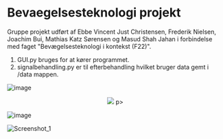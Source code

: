 # Bevaegelsesteknologi projekt
Gruppe projekt udført af Ebbe Vincent Just Christensen, Frederik Nielsen, Joachim Bui, Mathias Katz Sørensen og Masud Shah Jahan i forbindelse med faget "Bevægelsesteknologi i kontekst (F22)".

1. GUI.py bruges for at kører programmet.
2. signalbehandling.py er til efterbehandling hvilket bruger data gemt i /data mappen.

![image](https://user-images.githubusercontent.com/78741570/216612060-0044f03b-8b29-4786-bd1b-1447cb0b82ea.png)

<p align="center">
    <img src="https://user-images.githubusercontent.com/78741570/216612503-576cca34-80c4-472d-9e10-910751a75777.png">
p>

![image](https://user-images.githubusercontent.com/78741570/216612503-576cca34-80c4-472d-9e10-910751a75777.png)
  
![Screenshot_1](https://user-images.githubusercontent.com/78741570/216612718-60f68945-55c7-45d0-acc3-d4128d6881f4.png)



